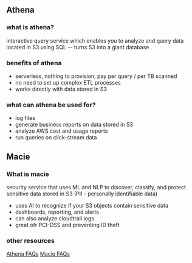 ## Athena
### what is athena?
interactive query service which enables you to analyze and query data located in S3 using SQL -- turns S3 into a giant database

### benefits of athena
- serverless, nothing to provision, pay per query / per TB scanned
- no need to set up complex ETL processes 
- works directly with data stored in S3

### what can athena be used for?
- log files 
- generate business reports on data stored in S3
- analyze AWS cost and usage reports 
- run queries on click-stream data


## Macie
### What is macie
security service that uses ML and NLP to discover, classify, and protect sensitive data stored in S3 (PII - personally identifiable data)
- uses AI to recognize if your S3 objects contain sensitive data
- dashboards, reporting, and alerts
- can also analyze cloudtrail logs
- great ofr PCI-DSS and preventing ID theft

### other resources
[Athena FAQs](https://aws.amazon.com/athena/faqs/)
[Macie FAQs](https://aws.amazon.com/macie/faq/)
